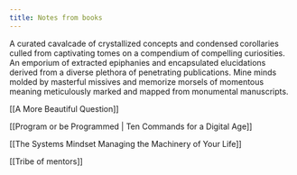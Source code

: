 ```yaml
---
title: Notes from books 
---
```

A curated cavalcade of crystallized concepts and condensed corollaries culled from captivating tomes on a compendium of compelling curiosities. An emporium of extracted epiphanies and encapsulated elucidations derived from a diverse plethora of penetrating publications. Mine minds molded by masterful missives and memorize morsels of momentous meaning meticulously marked and mapped from monumental manuscripts.

[[A More Beautiful Question]]

[[Program or be Programmed | Ten Commands for a Digital Age]]

[[The Systems Mindset Managing the Machinery of Your Life]]

[[Tribe of mentors]]
